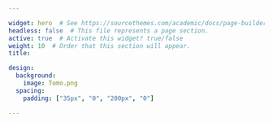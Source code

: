 ```yaml
---

widget: hero  # See https://sourcethemes.com/academic/docs/page-builder/
headless: false  # This file represents a page section.
active: true  # Activate this widget? true/false
weight: 10  # Order that this section will appear.
title: 

design:
  background:
    image: Tomo.png
  spacing:
    padding: ["35px", "0", "200px", "0"]

---
```

